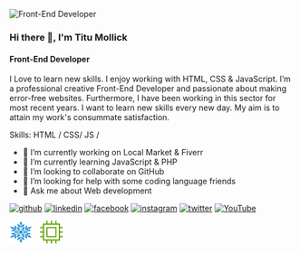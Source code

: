 ![Front-End Developer]()

### Hi there 👋, I'm Titu Mollick
#### Front-End Developer


I Love to learn new skills. I enjoy working with HTML, CSS & JavaScript. 
I’m a professional creative Front-End Developer and passionate about making error-free websites. 
Furthermore, I have been working in this sector for most recent years. I want to learn new skills every new day. My aim is to attain my work's consummate satisfaction.

Skills:  HTML / CSS/ JS /

- 🔭 I’m currently working on Local Market & Fiverr  
- 🌱 I’m currently learning JavaScript & PHP 
- 👯 I’m looking to collaborate on GitHub 
- 🤔 I’m looking for help with some coding language friends 
- 💬 Ask me about Web development 


[<img src='https://cdn.jsdelivr.net/npm/simple-icons@3.0.1/icons/github.svg' alt='github' height='40'>](https://github.com/TituMollick)  [<img src='https://cdn.jsdelivr.net/npm/simple-icons@3.0.1/icons/linkedin.svg' alt='linkedin' height='40'>](https://www.linkedin.com/in/titumollick/)  [<img src='https://cdn.jsdelivr.net/npm/simple-icons@3.0.1/icons/facebook.svg' alt='facebook' height='40'>](https://www.facebook.com/m.titumollick)  [<img src='https://cdn.jsdelivr.net/npm/simple-icons@3.0.1/icons/instagram.svg' alt='instagram' height='40'>](https://www.instagram.com/titumollick5/)  [<img src='https://cdn.jsdelivr.net/npm/simple-icons@3.0.1/icons/twitter.svg' alt='twitter' height='40'>](https://twitter.com/TituMollick)  [<img src='https://cdn.jsdelivr.net/npm/simple-icons@3.0.1/icons/youtube.svg' alt='YouTube' height='40'>](https://www.youtube.com/channel/UC-J-c8odfyknJfwq8-KxeWg)  

<a href='https://archiveprogram.github.com/'><img src='https://raw.githubusercontent.com/acervenky/animated-github-badges/master/assets/acbadge.gif' width='40' height='40'></a> <a href='https://docs.github.com/en/developers'><img src='https://raw.githubusercontent.com/acervenky/animated-github-badges/master/assets/devbadge.gif' width='40' height='40'></a> 


